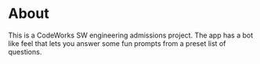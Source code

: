 # About

This is a CodeWorks SW engineering admissions project. The app has a bot like feel that lets you answer some fun prompts from a preset list of questions.
